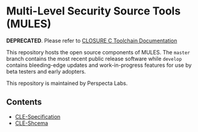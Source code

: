 # Multi-Level Security Source Tools (MULES)

**DEPRECATED**. Please refer to [CLOSURE C Toolchain Documentation](https://gaps-closure.github.io/cdoc.html)

This repository hosts the open source components of MULES. The `master` branch contains the most recent public release software while `develop` contains bleeding-edge updates and work-in-progress features for use by beta testers and early adopters.

This repository is maintained by Perspecta Labs.


## Contents
- [CLE-Specification](cle-spec/specification.md)
- [CLE-Shcema](cle-spec/schema/README.md)
